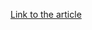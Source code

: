 [Link to the article](https://www.welivesecurity.com/en/malware/theyre-coming-data-infostealers-how-stay-safe/)
